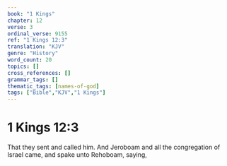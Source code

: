 ```yaml
---
book: "1 Kings"
chapter: 12
verse: 3
ordinal_verse: 9155
ref: "1 Kings 12:3"
translation: "KJV"
genre: "History"
word_count: 20
topics: []
cross_references: []
grammar_tags: []
thematic_tags: [names-of-god]
tags: ["Bible","KJV","1 Kings"]
---
```


# 1 Kings 12:3

That they sent and called him. And Jeroboam and all the congregation of Israel came, and spake unto Rehoboam, saying,
